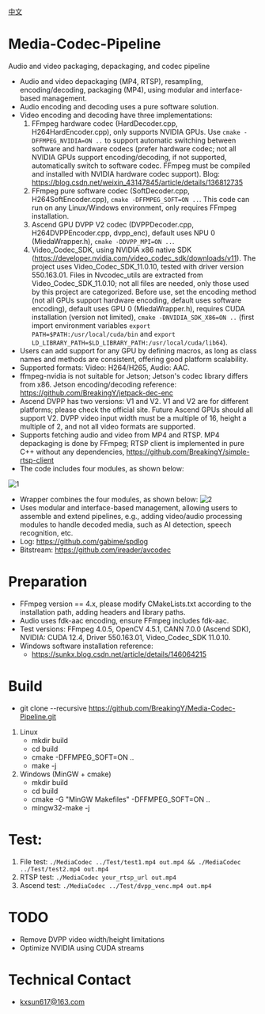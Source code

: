 [中文](./README_CN.md)
# Media-Codec-Pipeline
Audio and video packaging, depackaging, and codec pipeline

* Audio and video depackaging (MP4, RTSP), resampling, encoding/decoding, packaging (MP4), using modular and interface-based management.
* Audio encoding and decoding uses a pure software solution.
* Video encoding and decoding have three implementations:
  1. FFmpeg hardware codec (HardDecoder.cpp, H264HardEncoder.cpp), only supports NVIDIA GPUs. Use `cmake -DFFMPEG_NVIDIA=ON ..` to support automatic switching between software and hardware codecs (prefer hardware codec; not all NVIDIA GPUs support encoding/decoding, if not supported, automatically switch to software codec. FFmpeg must be compiled and installed with NVIDIA hardware codec support). Blog: https://blog.csdn.net/weixin_43147845/article/details/136812735
  2. FFmpeg pure software codec (SoftDecoder.cpp, H264SoftEncoder.cpp), `cmake -DFFMPEG_SOFT=ON ..`. This code can run on any Linux/Windows environment, only requires FFmpeg installation.
  3. Ascend GPU DVPP V2 codec (DVPPDecoder.cpp, H264DVPPEncoder.cpp, dvpp_enc), default uses NPU 0 (MiedaWrapper.h), `cmake -DDVPP_MPI=ON ..`.
  4. Video_Codec_SDK, using NVIDIA x86 native SDK (https://developer.nvidia.com/video_codec_sdk/downloads/v11). The project uses Video_Codec_SDK_11.0.10, tested with driver version 550.163.01. Files in Nvcodec_utils are extracted from Video_Codec_SDK_11.0.10; not all files are needed, only those used by this project are categorized. Before use, set the encoding method (not all GPUs support hardware encoding, default uses software encoding), default uses GPU 0 (MiedaWrapper.h), requires CUDA installation (version not limited), `cmake -DNVIDIA_SDK_X86=ON ..` (first import environment variables `export PATH=$PATH:/usr/local/cuda/bin` and `export LD_LIBRARY_PATH=$LD_LIBRARY_PATH:/usr/local/cuda/lib64`).
* Users can add support for any GPU by defining macros, as long as class names and methods are consistent, offering good platform scalability.
* Supported formats: Video: H264/H265, Audio: AAC.
* ffmpeg-nvidia is not suitable for Jetson; Jetson's codec library differs from x86. Jetson encoding/decoding reference: https://github.com/BreakingY/jetpack-dec-enc
* Ascend DVPP has two versions: V1 and V2. V1 and V2 are for different platforms; please check the official site. Future Ascend GPUs should all support V2. DVPP video input width must be a multiple of 16, height a multiple of 2, and not all video formats are supported.
* Supports fetching audio and video from MP4 and RTSP. MP4 depackaging is done by FFmpeg; RTSP client is implemented in pure C++ without any dependencies, https://github.com/BreakingY/simple-rtsp-client
* The code includes four modules, as shown below:

![1](https://github.com/user-attachments/assets/2dee0b7c-46c1-4161-9de9-3b0c7f270fc7)
* Wrapper combines the four modules, as shown below:
![2](https://github.com/user-attachments/assets/39082b4c-cba7-421d-b47e-e319c0d6a10b)
* Uses modular and interface-based management, allowing users to assemble and extend pipelines, e.g., adding video/audio processing modules to handle decoded media, such as AI detection, speech recognition, etc.
* Log: https://github.com/gabime/spdlog
* Bitstream: https://github.com/ireader/avcodec

# Preparation
* FFmpeg version == 4.x, please modify CMakeLists.txt according to the installation path, adding headers and library paths.
* Audio uses fdk-aac encoding, ensure FFmpeg includes fdk-aac.
* Test versions: FFmpeg 4.0.5, OpenCV 4.5.1, CANN 7.0.0 (Ascend SDK), NVIDIA: CUDA 12.4, Driver 550.163.01, Video_Codec_SDK 11.0.10.
* Windows software installation reference:
  * https://sunkx.blog.csdn.net/article/details/146064215

# Build
* git clone --recursive https://github.com/BreakingY/Media-Codec-Pipeline.git
1. Linux
   * mkdir build
   * cd build
   * cmake -DFFMPEG_SOFT=ON ..
   * make -j
2. Windows (MinGW + cmake)
   * mkdir build
   * cd build
   * cmake -G "MinGW Makefiles" -DFFMPEG_SOFT=ON ..
   * mingw32-make -j

# Test:
1. File test: `./MediaCodec ../Test/test1.mp4 out.mp4 && ./MediaCodec ../Test/test2.mp4 out.mp4`
2. RTSP test: `./MediaCodec your_rtsp_url out.mp4`
3. Ascend test: `./MediaCodec ../Test/dvpp_venc.mp4 out.mp4`

# TODO
* Remove DVPP video width/height limitations
* Optimize NVIDIA using CUDA streams

# Technical Contact
* kxsun617@163.com
